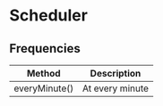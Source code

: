 # Scheduler

## Frequencies
| Method | Description |
| --- | --- |
| everyMinute() | At every minute |
